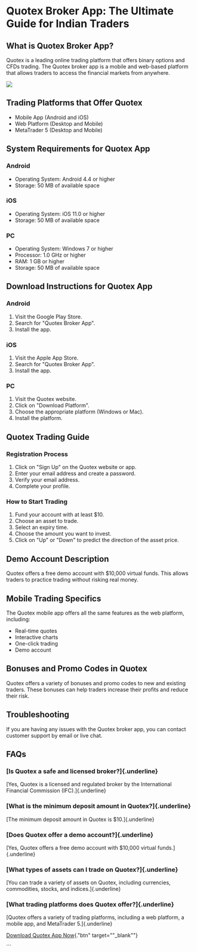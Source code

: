 # Quotex Broker App: The Ultimate Guide for Indian Traders

## What is Quotex Broker App?

Quotex is a leading online trading platform that offers binary options
and CFDs trading. The Quotex broker app is a mobile and web-based
platform that allows traders to access the financial markets from
anywhere.

[![](https://static.quotex.io/files/1_en/300_250.jpg)](https://traff.sbs/brokerqxsignupf)

## Trading Platforms that Offer Quotex

-   Mobile App (Android and iOS)
-   Web Platform (Desktop and Mobile)
-   MetaTrader 5 (Desktop and Mobile)

## System Requirements for Quotex App

### Android

-   Operating System: Android 4.4 or higher
-   Storage: 50 MB of available space

### iOS

-   Operating System: iOS 11.0 or higher
-   Storage: 50 MB of available space

### PC

-   Operating System: Windows 7 or higher
-   Processor: 1.0 GHz or higher
-   RAM: 1 GB or higher
-   Storage: 50 MB of available space

## Download Instructions for Quotex App

### Android

1.  Visit the Google Play Store.
2.  Search for "Quotex Broker App".
3.  Install the app.

### iOS

1.  Visit the Apple App Store.
2.  Search for "Quotex Broker App".
3.  Install the app.

### PC

1.  Visit the Quotex website.
2.  Click on "Download Platform".
3.  Choose the appropriate platform (Windows or Mac).
4.  Install the platform.

## Quotex Trading Guide

### Registration Process

1.  Click on "Sign Up" on the Quotex website or app.
2.  Enter your email address and create a password.
3.  Verify your email address.
4.  Complete your profile.

### How to Start Trading

1.  Fund your account with at least \$10.
2.  Choose an asset to trade.
3.  Select an expiry time.
4.  Choose the amount you want to invest.
5.  Click on "Up" or "Down" to predict the direction of the
    asset price.

## Demo Account Description

Quotex offers a free demo account with \$10,000 virtual funds. This
allows traders to practice trading without risking real money.

## Mobile Trading Specifics

The Quotex mobile app offers all the same features as the web platform,
including:

-   Real-time quotes
-   Interactive charts
-   One-click trading
-   Demo account

## Bonuses and Promo Codes in Quotex

Quotex offers a variety of bonuses and promo codes to new and existing
traders. These bonuses can help traders increase their profits and
reduce their risk.

## Troubleshooting

If you are having any issues with the Quotex broker app, you can contact
customer support by email or live chat.

## FAQs

### [Is Quotex a safe and licensed broker?]{.underline}

[Yes, Quotex is a licensed and regulated broker by the International
Financial Commission (IFC).]{.underline}

### [What is the minimum deposit amount in Quotex?]{.underline}

[The minimum deposit amount in Quotex is \$10.]{.underline}

### [Does Quotex offer a demo account?]{.underline}

[Yes, Quotex offers a free demo account with \$10,000 virtual
funds.]{.underline}

### [What types of assets can I trade on Quotex?]{.underline}

[You can trade a variety of assets on Quotex, including currencies,
commodities, stocks, and indices.]{.underline}

### [What trading platforms does Quotex offer?]{.underline}

[Quotex offers a variety of trading platforms, including a web platform,
a mobile app, and MetaTrader 5.]{.underline}

[Download Quotex App
Now](\%22https://traff.sbs/quotexonelink\%22){."btn"
target=""_blank""}

\`\`\`


